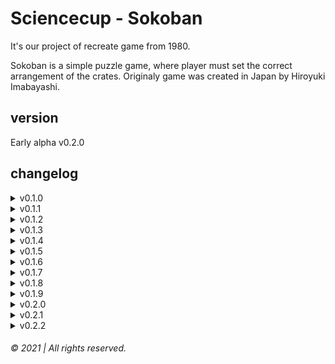 # Sciencecup - Sokoban

It's our project of recreate game from 1980.

Sokoban is a simple puzzle game, where player must set the correct arrangement of the crates. Originaly game was created in Japan by Hiroyuki Imabayashi.

## version

Early alpha v0.2.0

## changelog
<details>
    <summary>v0.1.0</summary>

```
- [+] basic html site
- [+] style.css for index.html
- [+] box.png
```

</details>

<details>
    <summary>v0.1.1</summary>

```
- [+] main.js with player drawing
- [/] style.css stylized pictures and main box
```

</details>

<details>
    <summary>v0.1.2</summary>

```
- [+] list of levels at utilities-bar in index.html
- [+] main.js player moves
```

</details>

<details>
    <summary>v0.1.3</summary>

```
- [+] ReadMe file
- [+] wall picture
- [+] point picture
- [+] settings.js to sort code for main.js
- [+] footer in index.html
- [+] Customizable board in main.js
- [+] player rotations in main.js
- [+] box moves
- [/] stylization for index.html in style.css
```

</details>

<details>
    <summary>v0.1.4</summary>

```
- [+] player static and animated picture
- [+] second level
- [+] main.js moved to game.js
- [+] colored font for picked level
- [/] customization in style.css for index.html
- [/] improvized player moves
```

</details>

<details>
    <summary>v0.1.5</summary>

```
- [+] store subsite with stylized css and working js
- [+] level selector
- [/] wall image
```

</details>

<details>
    <summary>v0.1.6</summary>

```
- [+] creator with stylized css and working js
- [+] player colors available in shop
- [/] sorted settings.js
```

</details>

<details>
    <summary>v0.1.7</summary>

```
- [+] fixed shop.js
- [/] shop.css to pop-up menu
```

</details>

<details>
    <summary>v0.1.8</summary>

```
- [+] Button to close pop-up shop menu
- [+] new skings [cowboy, knight]
- [/] Name from `shop` to `Garderoba`
- [/] Connected hats & skins to one thing
- [-] Player gif
- [-] separated hats & colors of player
```

</details>

<details>
    <summary>v0.1.9</summary>

```
- [+] loading screen when joining site
- [+] timer
- [+] won window
- [/] fixed some stuff
```

</details>

<details>
    <summary>v0.2.0</summary>
    
```
- [+] counting player moves
- [+] added timer and moves to won window
- [/] repairing animation of won window
- [/] improved timer
```

</details>

<details>
    <summary>v0.2.1</summary>

```
- [+] blocked moving while choosing difficulty
- [/] next level while winning
```

</details>

<details>
    <summary>v0.2.2</summary>

```
- [/] Fixed hiding the difficulty screen when changing level
- [/] Fixed hiding the difficulty screen when repeating a level
- [/] Fixed hiding the lose screen when changing level
- [/] Fixed hiding the lose screen when repeating a level
- [+] Added the 'Difficulty' variable to the 'game' object
- [/] Replacing the global variable 'DifficultyLevel' with the object variable 'game'
- [/] Fixed losing on medium level
- [+] Added losing on hard difficulty
- [/] Fixed variables 'limitTime' and 'limitMoves' in the settings file
- [+] Added blocking movement when lose the game
- [+] Added blocking movement when wardrobe is open
```

</details>

###### &copy; 2021 | All rights reserved.

